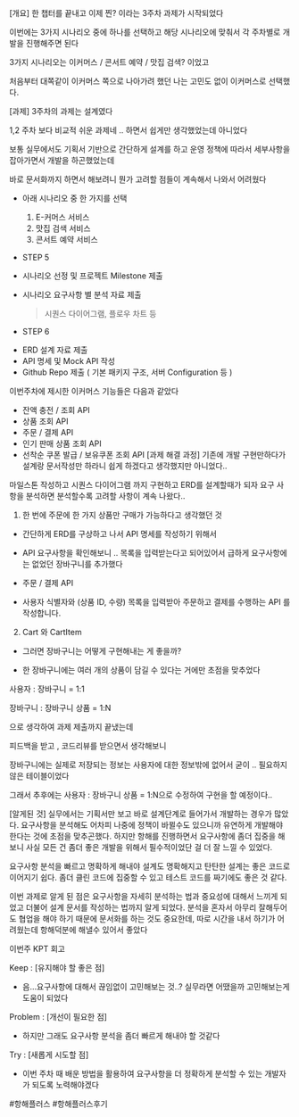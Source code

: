 


[개요]
한 챕터를 끝내고 이제 찐? 이라는 3주차 과제가 시작되었다

이번에는 3가지 시나리오 중에 하나를 선택하고 해당 시나리오에 맞춰서 각 주차별로 개발을 진행해주면 된다



3가지 시나리오는 이커머스 / 콘서트 예약 / 맛집 검색? 이었고 

처음부터 대쪽같이 이커머스 쪽으로 나아가려 했던 나는 고민도 없이 이커머스로 선택했다. 



[과제]
3주차의 과제는 설계였다

1,2 주차 보다 비교적 쉬운 과제네 .. 하면서 쉽게만 생각했었는데 아니었다

보통 실무에서도 기획서 기반으로 간단하게 설계를 하고 운영 정책에 따라서 세부사항을 잡아가면서 개발을 하곤했었는데 

바로 문서화까지 하면서 해보려니 뭔가 고려할 점들이 계속해서 나와서 어려웠다



* 아래 시나리오 중 한 가지를 선택
    1. E-커머스 서비스
    2. 맛집 검색 서비스
    3. 콘서트 예약 서비스

* STEP 5

- 시나리오 선정 및 프로젝트 Milestone 제출
- 시나리오 요구사항 별 분석 자료 제출
    
    > 시퀀스 다이어그램, 플로우 차트 등

* STEP 6

- ERD 설계 자료 제출
- API 명세 및 Mock API 작성
- Github Repo 제출 ( 기본 패키지 구조, 서버 Configuration 등 )


이번주차에 제시한 이커머스 기능들은 다음과 같았다 

- 잔액 충전 / 조회 API
- 상품 조회 API
- 주문 / 결제 API
- 인기 판매 상품 조회 API
- 선착순 쿠폰 발급 / 보유쿠폰 조회 API
[과제 해결 과정]
기존에 개발 구현만하다가 설계랑 문서작성만 하라니 쉽게 하겠다고 생각했지만 아니었다.. 



마일스톤 작성하고 시퀀스 다이어그램 까지 구현하고 ERD를 설계할때가 되자 요구 사항을 분석하면 분석할수록 고려할 사항이 계속 나왔다..



1. 한 번에 주문에 한 가지 상품만 구매가 가능하다고 생각했던 것 

- 간단하게 ERD를 구상하고 나서 API 명세를 작성하기 위해서 

- API 요구사항을 확인해보니 .. 목록을 입력받는다고 되어있어서 급하게 요구사항에는 없었던 장바구니를 추가했다 

* 주문 / 결제 API
- 사용자 식별자와 (상품 ID, 수량) 목록을 입력받아 주문하고 결제를 수행하는 API 를 작성합니다.


2. Cart 와 CartItem

- 그러면 장바구니는 어떻게 구현해내는 게 좋을까?

- 한 장바구니에는 여러 개의 상품이 담길 수 있다는 거에만 초점을 맞추었다

사용자 : 장바구니 = 1:1 

장바구니 : 장바구니 상품 = 1:N


으로 생각하여 과제 제출까지 끝냈는데   

피드백을 받고 , 코드리뷰를 받으면서 생각해보니 

장바구니에는 실제로 저장되는 정보는 사용자에 대한 정보밖에 없어서 굳이 .. 필요하지 않은 테이블이었다

그래서 추후에는 사용자 : 장바구니 상품 = 1:N으로 수정하여 구현을 할 예정이다..



[알게된 것]
실무에서는 기획서만 보고 바로 설계단계로 들어가서 개발하는 경우가 많았다. 요구사항을 분석해도 어차피 나중에 정책이 바뀔수도 있으니까 유연하게 개발해야 한다는 것에 초점을 맞추곤했다. 하지만 항해를 진행하면서 요구사항에 좀더 집중을 해보니 사실 모든 건 좀더 좋은 개발을 위해서 필수적이었단 걸 더 잘 느낄 수 있었다.



요구사항 분석을 빠르고 명확하게 해내야 설계도 명확해지고 탄탄한 설계는 좋은 코드로 이어지기 쉽다. 좀더 클린 코드에 집중할 수 있고 테스트 코드를 짜기에도 좋은 것 같다. 



이번 과제로 알게 된 점은 요구사항을 자세히 분석하는 법과 중요성에 대해서 느끼게 되었고 더불어 설계 문서를 작성하는 법까지 알게 되었다. 분석을 혼자서 아무리 잘해두어도 협업을 해야 하기 때문에 문서화를 하는 것도 중요한데, 따로 시간을 내서 하기가 어려웠는데 항해덕분에 해낼수 있어서 좋았다 

이번주 KPT 회고

Keep : [유지해야 할 좋은 점]
- 음...요구사항에 대해서 끊임없이 고민해보는 것..? 실무라면 어땠을까 고민해보는게 도움이 되었다

Problem : [개선이 필요한 점]
- 하지만 그래도 요구사항 분석을 좀더 빠르게 해내야 할 것같다


Try : [새롭게 시도할 점]
- 이번 주차 때 배운 방법을 활용하여 요구사항을 더 정확하게 분석할 수 있는 개발자가 되도록 노력해야겠다


#항해플러스 #항해플러스후기
